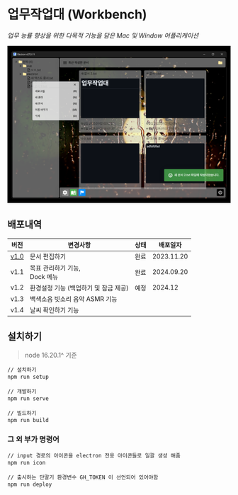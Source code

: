 # 업무작업대 (Workbench)

_업무 능률 향상을 위한 다목적 기능을 담은 Mac 및 Window 어플리케이션_

![](./screenshot.png)

## 배포내역

| 버전                                                      | 변경사항                                | 상태 | 배포일자   |
| --------------------------------------------------------- | --------------------------------------- | ---- | ---------- |
| [v1.0](https://github.com/minsang8332/workbench/releases) | 문서 편집하기                           | 완료 | 2023.11.20 |
| v1.1                                                      | 목표 관리하기 기능, <br> Dock 메뉴 <br> | 완료 | 2024.09.20 |
| v1.2                                                      | 환경설정 기능 (백업하기 및 잠금 제공)   | 예정 | 2024.12    |
| v1.3                                                      | 백색소음 빗소리 음악 ASMR 기능          |      |            |
| v1.4                                                      | 날씨 확인하기 기능                      |      |            |

## 설치하기

> node 16.20.1^ 기준

```
// 설치하기
npm run setup

// 개발하기
npm run serve

// 빌드하기
npm run build
```

### 그 외 부가 명령어

```
// input 경로의 아이콘을 electron 전용 아이콘들로 일괄 생성 해줌
npm run icon

// 출시하는 단말기 환경변수 GH_TOKEN 이 선언되어 있어야함
npm run deploy
```
